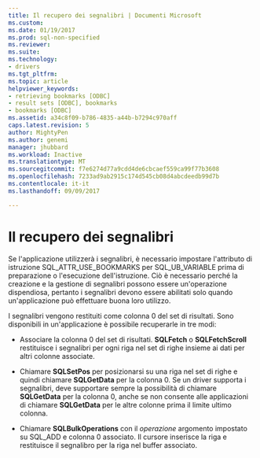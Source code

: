 ```yaml
---
title: Il recupero dei segnalibri | Documenti Microsoft
ms.custom: 
ms.date: 01/19/2017
ms.prod: sql-non-specified
ms.reviewer: 
ms.suite: 
ms.technology:
- drivers
ms.tgt_pltfrm: 
ms.topic: article
helpviewer_keywords:
- retrieving bookmarks [ODBC]
- result sets [ODBC], bookmarks
- bookmarks [ODBC]
ms.assetid: a34c8f09-b786-4835-a44b-b7294c970aff
caps.latest.revision: 5
author: MightyPen
ms.author: genemi
manager: jhubbard
ms.workload: Inactive
ms.translationtype: MT
ms.sourcegitcommit: f7e6274d77a9cdd4de6cbcaef559ca99f77b3608
ms.openlocfilehash: 7233ad9ab2915c174d545cb08d4abcdeedb99d7b
ms.contentlocale: it-it
ms.lasthandoff: 09/09/2017

---
```

# <a name="retrieving-bookmarks"></a>Il recupero dei segnalibri
Se l'applicazione utilizzerà i segnalibri, è necessario impostare l'attributo di istruzione SQL_ATTR_USE_BOOKMARKS per SQL_UB_VARIABLE prima di preparazione o l'esecuzione dell'istruzione. Ciò è necessario perché la creazione e la gestione di segnalibri possono essere un'operazione dispendiosa, pertanto i segnalibri devono essere abilitati solo quando un'applicazione può effettuare buona loro utilizzo.  
  
 I segnalibri vengono restituiti come colonna 0 del set di risultati. Sono disponibili in un'applicazione è possibile recuperarle in tre modi:  
  
-   Associare la colonna 0 del set di risultati. **SQLFetch** o **SQLFetchScroll** restituisce i segnalibri per ogni riga nel set di righe insieme ai dati per altri colonne associate.  
  
-   Chiamare **SQLSetPos** per posizionarsi su una riga nel set di righe e quindi chiamare **SQLGetData** per la colonna 0. Se un driver supporta i segnalibri, deve supportare sempre la possibilità di chiamare **SQLGetData** per la colonna 0, anche se non consente alle applicazioni di chiamare **SQLGetData** per le altre colonne prima il limite ultimo colonna.  
  
-   Chiamare **SQLBulkOperations** con il *operazione* argomento impostato su SQL_ADD e colonna 0 associato. Il cursore inserisce la riga e restituisce il segnalibro per la riga nel buffer associato.

